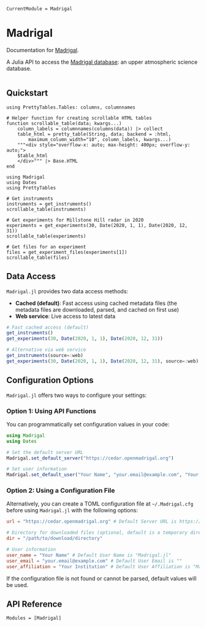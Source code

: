 ```@meta
CurrentModule = Madrigal
```

# Madrigal

Documentation for [Madrigal](https://github.com/juliaspacephysics/Madrigal.jl).

A Julia API to access the [Madrigal database](https://cedar.openmadrigal.org/): an upper atmospheric science database.

```@index

```

## Quickstart

```@setup quickstart
using PrettyTables.Tables: columns, columnnames

# Helper function for creating scrollable HTML tables
function scrollable_table(data; kwargs...)
    column_labels = columnnames(columns(data)) |> collect
    table_html = pretty_table(String, data; backend = :html,
        maximum_column_width="10", column_labels, kwargs...)
    """<div style="overflow-x: auto; max-height: 400px; overflow-y: auto;">
    $table_html
    </div>""" |> Base.HTML
end
```

```@example quickstart
using Madrigal
using Dates
using PrettyTables

# Get instruments
instruments = get_instruments()
scrollable_table(instruments)
```

```@example quickstart
# Get experiments for Millstone Hill radar in 2020
experiments = get_experiments(30, Date(2020, 1, 1), Date(2020, 12, 31))
scrollable_table(experiments)
```

```@example quickstart
# Get files for an experiment
files = get_experiment_files(experiments[1])
scrollable_table(files)
```

## Data Access

`Madrigal.jl` provides two data access methods:

- **Cached (default)**: Fast access using cached metadata files (the metadata files are downloaded, parsed, and cached on first use)
- **Web service**: Live access to latest data

```julia
# Fast cached access (default)
get_instruments()
get_experiments(30, Date(2020, 1, 1), Date(2020, 12, 31))

# Alternative via web service
get_instruments(source=:web) 
get_experiments(30, Date(2020, 1, 1), Date(2020, 12, 31), source=:web)
```

## Configuration Options

`Madrigal.jl` offers two ways to configure your settings:

### Option 1: Using API Functions

You can programmatically set configuration values in your code:

```julia
using Madrigal
using Dates

# Set the default server URL
Madrigal.set_default_server("https://cedar.openmadrigal.org")

# Set user information
Madrigal.set_default_user("Your Name", "your.email@example.com", "Your Institution")
```

### Option 2: Using a Configuration File

Alternatively, you can create a TOML configuration file at `~/.Madrigal.cfg` before using `Madrigal.jl` with the following options:

```toml
url = "https://cedar.openmadrigal.org" # Default Server URL is https://cedar.openmadrigal.org

# Directory for downloaded files (optional, default is a temporary directory)
dir = "/path/to/download/directory"

# User information
user_name = "Your Name" # Default User Name is "Madrigal.jl"
user_email = "your.email@example.com" # Default User Email is ""
user_affiliation = "Your Institution" # Default User Affiliation is "Madrigal.jl"
```

If the configuration file is not found or cannot be parsed, default values will be used.

## API Reference

```@autodocs
Modules = [Madrigal]
```
